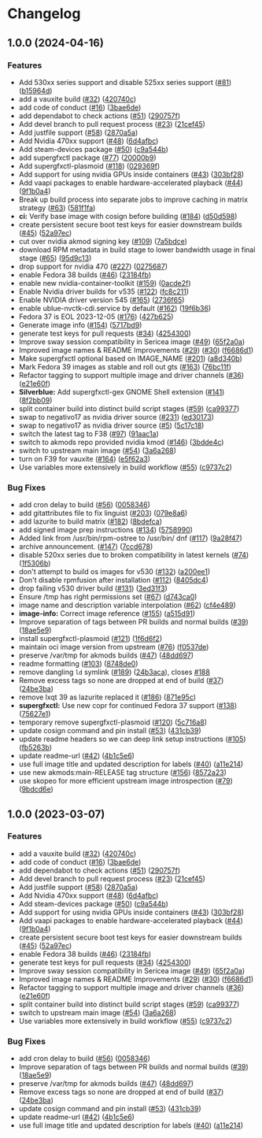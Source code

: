# Changelog

## 1.0.0 (2024-04-16)


### Features

* Add 530xx series support and disable 525xx series support ([#81](https://github.com/ublue-os-test/hwe/issues/81)) ([b15964d](https://github.com/ublue-os-test/hwe/commit/b15964d63c519e4771eb9bbad5233ba965d45cbd))
* add a vauxite build ([#32](https://github.com/ublue-os-test/hwe/issues/32)) ([420740c](https://github.com/ublue-os-test/hwe/commit/420740cebd61d3c4f727f8e5812bc7760b05869c))
* add code of conduct ([#16](https://github.com/ublue-os-test/hwe/issues/16)) ([3bae6de](https://github.com/ublue-os-test/hwe/commit/3bae6deda8428167370b820b84b94f571bcdea78))
* add dependabot to check actions ([#51](https://github.com/ublue-os-test/hwe/issues/51)) ([290757f](https://github.com/ublue-os-test/hwe/commit/290757f606881e0d64048d1b3cf7676c56500c15))
* Add devel branch to pull request process ([#23](https://github.com/ublue-os-test/hwe/issues/23)) ([21cef45](https://github.com/ublue-os-test/hwe/commit/21cef4521247eed7497b7d2bc3f43d26e07a8c7d))
* Add justfile support ([#58](https://github.com/ublue-os-test/hwe/issues/58)) ([2870a5a](https://github.com/ublue-os-test/hwe/commit/2870a5aaf154dd33ae1d8592dc2ad8a3e75a6021))
* Add Nvidia 470xx support ([#48](https://github.com/ublue-os-test/hwe/issues/48)) ([6d4afbc](https://github.com/ublue-os-test/hwe/commit/6d4afbc59dbc278065b7a1b483411b2dc39c347a))
* Add steam-devices package ([#50](https://github.com/ublue-os-test/hwe/issues/50)) ([c9a544b](https://github.com/ublue-os-test/hwe/commit/c9a544b6a165a349ca7d9953f8627bf01f361ca5))
* add supergfxctl package ([#77](https://github.com/ublue-os-test/hwe/issues/77)) ([20000b9](https://github.com/ublue-os-test/hwe/commit/20000b9aeab0ee5ad436ad394983dfb20baecb37))
* Add supergfxctl-plasmoid ([#118](https://github.com/ublue-os-test/hwe/issues/118)) ([029369f](https://github.com/ublue-os-test/hwe/commit/029369f836e170d7d8e15e52da1a4b03edce8a29))
* Add support for using nvidia GPUs inside containers ([#43](https://github.com/ublue-os-test/hwe/issues/43)) ([303bf28](https://github.com/ublue-os-test/hwe/commit/303bf28d71220264d979f01f7311c0abc7e9a0cc))
* Add vaapi packages to enable hardware-accelerated playback ([#44](https://github.com/ublue-os-test/hwe/issues/44)) ([9f1b0a4](https://github.com/ublue-os-test/hwe/commit/9f1b0a435655a2e252ccae55423f7a9a8749b475))
* Break up build process into separate jobs to improve caching in matrix strategy ([#63](https://github.com/ublue-os-test/hwe/issues/63)) ([581f1fa](https://github.com/ublue-os-test/hwe/commit/581f1fa78f3ff59d3405e2ab79e98960fa3d3c1e))
* **ci:** Verify base image with cosign before building ([#184](https://github.com/ublue-os-test/hwe/issues/184)) ([d50d598](https://github.com/ublue-os-test/hwe/commit/d50d59816a2c7ca9434aa8cc498d27f8503f51a9))
* create persistent secure boot test keys for easier downstream builds ([#45](https://github.com/ublue-os-test/hwe/issues/45)) ([52a97ec](https://github.com/ublue-os-test/hwe/commit/52a97ec21aa21c1b33bd7ce636857de78c3fa9e6))
* cut over nvidia akmod signing key ([#109](https://github.com/ublue-os-test/hwe/issues/109)) ([7a5bdce](https://github.com/ublue-os-test/hwe/commit/7a5bdce97ceca5205b671332d0cac3491c8ef4dd))
* download RPM metadata in build stage to lower bandwidth usage in final stage ([#65](https://github.com/ublue-os-test/hwe/issues/65)) ([95d9c13](https://github.com/ublue-os-test/hwe/commit/95d9c132c2f8908d7b5e4fcf7362219286502bb4))
* drop support for nvidia 470 ([#227](https://github.com/ublue-os-test/hwe/issues/227)) ([0275687](https://github.com/ublue-os-test/hwe/commit/027568799d306cb454a72ecffb62fde17a3cdd85))
* enable Fedora 38 builds ([#46](https://github.com/ublue-os-test/hwe/issues/46)) ([23184fb](https://github.com/ublue-os-test/hwe/commit/23184fb880521e243c1a906c7181bc7298050836))
* enable new nvidia-container-toolkit ([#159](https://github.com/ublue-os-test/hwe/issues/159)) ([0acde2f](https://github.com/ublue-os-test/hwe/commit/0acde2f31341370381f64a2b9529e1db03a09b11))
* Enable Nvidia driver builds for v535 ([#122](https://github.com/ublue-os-test/hwe/issues/122)) ([fc8c211](https://github.com/ublue-os-test/hwe/commit/fc8c2119da8331a1a3c532482c37e091511e89ac))
* Enable NVIDIA driver version 545 ([#165](https://github.com/ublue-os-test/hwe/issues/165)) ([2736f65](https://github.com/ublue-os-test/hwe/commit/2736f65ba9ec33c78f579851b7b80256af23539a))
* enable ublue-nvctk-cdi.service by default ([#162](https://github.com/ublue-os-test/hwe/issues/162)) ([19f6b36](https://github.com/ublue-os-test/hwe/commit/19f6b3677b2a41d356ed124b2c3cfb6dceb82eb5))
* Fedora 37 is EOL 2023-12-05 ([#176](https://github.com/ublue-os-test/hwe/issues/176)) ([427b625](https://github.com/ublue-os-test/hwe/commit/427b625808a767b4ecc2d6a92a4af71d688445cc))
* Generate image info ([#154](https://github.com/ublue-os-test/hwe/issues/154)) ([5717bd9](https://github.com/ublue-os-test/hwe/commit/5717bd9ee14c4d5990cb63d0ef62baa40c84a031))
* generate test keys for pull requests ([#34](https://github.com/ublue-os-test/hwe/issues/34)) ([4254300](https://github.com/ublue-os-test/hwe/commit/4254300a0032a1e08d98cd4cf97146d610597102))
* Improve sway session compatibility in Sericea image ([#49](https://github.com/ublue-os-test/hwe/issues/49)) ([65f2a0a](https://github.com/ublue-os-test/hwe/commit/65f2a0a2abe37ea2e63a23f39c060e4f67d60640))
* Improved image names & README Improvements ([#29](https://github.com/ublue-os-test/hwe/issues/29)) ([#30](https://github.com/ublue-os-test/hwe/issues/30)) ([f6686d1](https://github.com/ublue-os-test/hwe/commit/f6686d1bd6215bd4195ba144c2137e68755dc24e))
* Make supergfxctl optional based on IMAGE_NAME ([#201](https://github.com/ublue-os-test/hwe/issues/201)) ([a8d340b](https://github.com/ublue-os-test/hwe/commit/a8d340bf62e30fdbd592b82b14b73e6516d16987))
* Mark Fedora 39 images as stable and roll out gts ([#163](https://github.com/ublue-os-test/hwe/issues/163)) ([76bc11f](https://github.com/ublue-os-test/hwe/commit/76bc11f234ba9f6e9e979d9c888a43663df857bf))
* Refactor tagging to support multiple image and driver channels ([#36](https://github.com/ublue-os-test/hwe/issues/36)) ([e21e60f](https://github.com/ublue-os-test/hwe/commit/e21e60fc47b1b5618a18eb567b031007a0c6f6eb))
* **Silverblue:** Add supergfxctl-gex GNOME Shell extension ([#141](https://github.com/ublue-os-test/hwe/issues/141)) ([8f2bb09](https://github.com/ublue-os-test/hwe/commit/8f2bb095a40bfbce5857316bbbc364cfdffa0d7b))
* split container build into distinct build script stages ([#59](https://github.com/ublue-os-test/hwe/issues/59)) ([ca99377](https://github.com/ublue-os-test/hwe/commit/ca9937787fd68291930c0a61d56bf254f52d3430))
* swap to negativo17 as nvidia driver source ([#231](https://github.com/ublue-os-test/hwe/issues/231)) ([ed30173](https://github.com/ublue-os-test/hwe/commit/ed301734d4c60d8cc1d15f7335af7505386eb93f))
* swap to negativo17 as nvidia driver source ([#5](https://github.com/ublue-os-test/hwe/issues/5)) ([5c17c18](https://github.com/ublue-os-test/hwe/commit/5c17c18df9ee9c934f846889bd6a012a5bd62dba))
* switch the latest tag to F38 ([#97](https://github.com/ublue-os-test/hwe/issues/97)) ([91aac1a](https://github.com/ublue-os-test/hwe/commit/91aac1ad00cb78e86edb3f284a5d224f0146e0ef))
* switch to akmods repo provided nvidia kmod ([#146](https://github.com/ublue-os-test/hwe/issues/146)) ([3bdde4c](https://github.com/ublue-os-test/hwe/commit/3bdde4cb32fb9c6965c81fad026c504454554691))
* switch to upstream main image ([#54](https://github.com/ublue-os-test/hwe/issues/54)) ([3a6a268](https://github.com/ublue-os-test/hwe/commit/3a6a26853e8813439c38e05b5bd841db8821a9fc))
* turn on F39 for vauxite ([#164](https://github.com/ublue-os-test/hwe/issues/164)) ([e5f62a3](https://github.com/ublue-os-test/hwe/commit/e5f62a3e1e8cca1a5b822865f27e6c12ac350490))
* Use variables more extensively in build workflow ([#55](https://github.com/ublue-os-test/hwe/issues/55)) ([c9737c2](https://github.com/ublue-os-test/hwe/commit/c9737c271e60679ff05050dcad4f60b30db8709f))


### Bug Fixes

* add cron delay to build ([#56](https://github.com/ublue-os-test/hwe/issues/56)) ([0058346](https://github.com/ublue-os-test/hwe/commit/0058346750096c225bbad537d3263b6bd7cbf345))
* add gitattributes file to fix linguist ([#203](https://github.com/ublue-os-test/hwe/issues/203)) ([079e8a6](https://github.com/ublue-os-test/hwe/commit/079e8a691d91b6c3d9b18a23f035229652546a62))
* add lazurite to build matrix ([#182](https://github.com/ublue-os-test/hwe/issues/182)) ([8bdefca](https://github.com/ublue-os-test/hwe/commit/8bdefcade0ce9b554a773d5f831146b8d174fb44))
* add signed image prep instructions ([#134](https://github.com/ublue-os-test/hwe/issues/134)) ([5758990](https://github.com/ublue-os-test/hwe/commit/5758990646e2880f1639fd28974c234b5a15d0bf))
* Added link from /usr/bin/rpm-ostree to /usr/bin/ dnf ([#117](https://github.com/ublue-os-test/hwe/issues/117)) ([9a28f47](https://github.com/ublue-os-test/hwe/commit/9a28f471e787b7adce4b32920b96cc84cdb9c40a))
* archive announcement. ([#147](https://github.com/ublue-os-test/hwe/issues/147)) ([7ccd678](https://github.com/ublue-os-test/hwe/commit/7ccd6787036a502ffec3da9dd695a5f4ea62c673))
* disable 520xx series due to broken compatibility in latest kernels ([#74](https://github.com/ublue-os-test/hwe/issues/74)) ([1f5306b](https://github.com/ublue-os-test/hwe/commit/1f5306bf30651aac2486dcce0e8785112bdb2f38))
* don't attempt to build os images for v530 ([#132](https://github.com/ublue-os-test/hwe/issues/132)) ([a200ee1](https://github.com/ublue-os-test/hwe/commit/a200ee17f416d317271d2eb138128c82cb03b2c9))
* Don't disable rpmfusion after installation ([#112](https://github.com/ublue-os-test/hwe/issues/112)) ([8405dc4](https://github.com/ublue-os-test/hwe/commit/8405dc42be847b4a75434725066715553fa13ee3))
* drop failing v530 driver build ([#131](https://github.com/ublue-os-test/hwe/issues/131)) ([3ed31f3](https://github.com/ublue-os-test/hwe/commit/3ed31f33e11bb4dd3a3cacf595346fed4aef6861))
* Ensure /tmp has right permissions set ([#67](https://github.com/ublue-os-test/hwe/issues/67)) ([d743ca0](https://github.com/ublue-os-test/hwe/commit/d743ca0a0afd3572e2af83c1d075398d17db9c33))
* image name and description variable interpolation ([#62](https://github.com/ublue-os-test/hwe/issues/62)) ([cf4e489](https://github.com/ublue-os-test/hwe/commit/cf4e489c60871cc1bcf3fcd0f797bfbe22bd5731))
* **image-info:** Correct image reference ([#155](https://github.com/ublue-os-test/hwe/issues/155)) ([a515d91](https://github.com/ublue-os-test/hwe/commit/a515d916002f9a0f9262b53f7bc4c9205b9b3bd7))
* Improve separation of tags between PR builds and normal builds ([#39](https://github.com/ublue-os-test/hwe/issues/39)) ([18ae5e9](https://github.com/ublue-os-test/hwe/commit/18ae5e951bde4024f0a8e02b4d424402962f8853))
* install supergfxctl-plasmoid ([#121](https://github.com/ublue-os-test/hwe/issues/121)) ([1f6d6f2](https://github.com/ublue-os-test/hwe/commit/1f6d6f2da87912a2e716bc1f9084228c627c617a))
* maintain oci image version from upstream ([#76](https://github.com/ublue-os-test/hwe/issues/76)) ([f0537de](https://github.com/ublue-os-test/hwe/commit/f0537de2c808b6e12fdb3962e401bc34389aefa6))
* preserve /var/tmp for akmods builds ([#47](https://github.com/ublue-os-test/hwe/issues/47)) ([48dd697](https://github.com/ublue-os-test/hwe/commit/48dd697ff4cab166256603db34a43ccd13884f8f))
* readme formatting ([#103](https://github.com/ublue-os-test/hwe/issues/103)) ([8748de0](https://github.com/ublue-os-test/hwe/commit/8748de008df00c9af097729542f85930b35ba95f))
* remove dangling `ld` symlink ([#189](https://github.com/ublue-os-test/hwe/issues/189)) ([24b3aca](https://github.com/ublue-os-test/hwe/commit/24b3acabf9f381b7a8164ab367e26578cf517ed4)), closes [#188](https://github.com/ublue-os-test/hwe/issues/188)
* Remove excess tags so none are dropped at end of build ([#37](https://github.com/ublue-os-test/hwe/issues/37)) ([24be3ba](https://github.com/ublue-os-test/hwe/commit/24be3ba6b005ea8229a8523b519a51acb64c103e))
* remove lxqt 39 as lazurite replaced it ([#186](https://github.com/ublue-os-test/hwe/issues/186)) ([871e95c](https://github.com/ublue-os-test/hwe/commit/871e95c22dff52f3fbc607a1ee49b939014522c3))
* **supergfxctl:** Use new copr for continued Fedora 37 support ([#138](https://github.com/ublue-os-test/hwe/issues/138)) ([75627e1](https://github.com/ublue-os-test/hwe/commit/75627e140689404e6e3de18f2b86adb88dbe3529))
* temporary remove supergfxctl-plasmoid ([#120](https://github.com/ublue-os-test/hwe/issues/120)) ([5c716a8](https://github.com/ublue-os-test/hwe/commit/5c716a8178dd5a07970bcdf94302fd7d033c6824))
* update cosign command and pin install ([#53](https://github.com/ublue-os-test/hwe/issues/53)) ([431cb39](https://github.com/ublue-os-test/hwe/commit/431cb395cdbf1384f31c80e6b62fe2906ffa5f6c))
* update readme headers so we can deep link setup instructions ([#105](https://github.com/ublue-os-test/hwe/issues/105)) ([fb5263b](https://github.com/ublue-os-test/hwe/commit/fb5263b331827d8c51c8e6644a847b4a1c835f12))
* update readme-url ([#42](https://github.com/ublue-os-test/hwe/issues/42)) ([4b1c5e6](https://github.com/ublue-os-test/hwe/commit/4b1c5e6bc5285d82347881323885701899695cf3))
* use full image title and updated description for labels ([#40](https://github.com/ublue-os-test/hwe/issues/40)) ([a11e214](https://github.com/ublue-os-test/hwe/commit/a11e21496a60a51c2b89e5a5a8267fc30fd90f21))
* use new akmods:main-RELEASE tag structure ([#156](https://github.com/ublue-os-test/hwe/issues/156)) ([8572a23](https://github.com/ublue-os-test/hwe/commit/8572a23698b36b2fcdf28d87e980c3c9ec95cacc))
* use skopeo for more efficient upstream image introspection ([#79](https://github.com/ublue-os-test/hwe/issues/79)) ([9bdcd6e](https://github.com/ublue-os-test/hwe/commit/9bdcd6eff5b1cf0d5d8db3b69af6d7fabfce3e18))

## 1.0.0 (2023-03-07)


### Features

* add a vauxite build ([#32](https://github.com/ublue-os/nvidia/issues/32)) ([420740c](https://github.com/ublue-os/nvidia/commit/420740cebd61d3c4f727f8e5812bc7760b05869c))
* add code of conduct ([#16](https://github.com/ublue-os/nvidia/issues/16)) ([3bae6de](https://github.com/ublue-os/nvidia/commit/3bae6deda8428167370b820b84b94f571bcdea78))
* add dependabot to check actions ([#51](https://github.com/ublue-os/nvidia/issues/51)) ([290757f](https://github.com/ublue-os/nvidia/commit/290757f606881e0d64048d1b3cf7676c56500c15))
* Add devel branch to pull request process ([#23](https://github.com/ublue-os/nvidia/issues/23)) ([21cef45](https://github.com/ublue-os/nvidia/commit/21cef4521247eed7497b7d2bc3f43d26e07a8c7d))
* Add justfile support ([#58](https://github.com/ublue-os/nvidia/issues/58)) ([2870a5a](https://github.com/ublue-os/nvidia/commit/2870a5aaf154dd33ae1d8592dc2ad8a3e75a6021))
* Add Nvidia 470xx support ([#48](https://github.com/ublue-os/nvidia/issues/48)) ([6d4afbc](https://github.com/ublue-os/nvidia/commit/6d4afbc59dbc278065b7a1b483411b2dc39c347a))
* Add steam-devices package ([#50](https://github.com/ublue-os/nvidia/issues/50)) ([c9a544b](https://github.com/ublue-os/nvidia/commit/c9a544b6a165a349ca7d9953f8627bf01f361ca5))
* Add support for using nvidia GPUs inside containers ([#43](https://github.com/ublue-os/nvidia/issues/43)) ([303bf28](https://github.com/ublue-os/nvidia/commit/303bf28d71220264d979f01f7311c0abc7e9a0cc))
* Add vaapi packages to enable hardware-accelerated playback ([#44](https://github.com/ublue-os/nvidia/issues/44)) ([9f1b0a4](https://github.com/ublue-os/nvidia/commit/9f1b0a435655a2e252ccae55423f7a9a8749b475))
* create persistent secure boot test keys for easier downstream builds ([#45](https://github.com/ublue-os/nvidia/issues/45)) ([52a97ec](https://github.com/ublue-os/nvidia/commit/52a97ec21aa21c1b33bd7ce636857de78c3fa9e6))
* enable Fedora 38 builds ([#46](https://github.com/ublue-os/nvidia/issues/46)) ([23184fb](https://github.com/ublue-os/nvidia/commit/23184fb880521e243c1a906c7181bc7298050836))
* generate test keys for pull requests ([#34](https://github.com/ublue-os/nvidia/issues/34)) ([4254300](https://github.com/ublue-os/nvidia/commit/4254300a0032a1e08d98cd4cf97146d610597102))
* Improve sway session compatibility in Sericea image ([#49](https://github.com/ublue-os/nvidia/issues/49)) ([65f2a0a](https://github.com/ublue-os/nvidia/commit/65f2a0a2abe37ea2e63a23f39c060e4f67d60640))
* Improved image names & README Improvements ([#29](https://github.com/ublue-os/nvidia/issues/29)) ([#30](https://github.com/ublue-os/nvidia/issues/30)) ([f6686d1](https://github.com/ublue-os/nvidia/commit/f6686d1bd6215bd4195ba144c2137e68755dc24e))
* Refactor tagging to support multiple image and driver channels ([#36](https://github.com/ublue-os/nvidia/issues/36)) ([e21e60f](https://github.com/ublue-os/nvidia/commit/e21e60fc47b1b5618a18eb567b031007a0c6f6eb))
* split container build into distinct build script stages ([#59](https://github.com/ublue-os/nvidia/issues/59)) ([ca99377](https://github.com/ublue-os/nvidia/commit/ca9937787fd68291930c0a61d56bf254f52d3430))
* switch to upstream main image ([#54](https://github.com/ublue-os/nvidia/issues/54)) ([3a6a268](https://github.com/ublue-os/nvidia/commit/3a6a26853e8813439c38e05b5bd841db8821a9fc))
* Use variables more extensively in build workflow ([#55](https://github.com/ublue-os/nvidia/issues/55)) ([c9737c2](https://github.com/ublue-os/nvidia/commit/c9737c271e60679ff05050dcad4f60b30db8709f))


### Bug Fixes

* add cron delay to build ([#56](https://github.com/ublue-os/nvidia/issues/56)) ([0058346](https://github.com/ublue-os/nvidia/commit/0058346750096c225bbad537d3263b6bd7cbf345))
* Improve separation of tags between PR builds and normal builds ([#39](https://github.com/ublue-os/nvidia/issues/39)) ([18ae5e9](https://github.com/ublue-os/nvidia/commit/18ae5e951bde4024f0a8e02b4d424402962f8853))
* preserve /var/tmp for akmods builds ([#47](https://github.com/ublue-os/nvidia/issues/47)) ([48dd697](https://github.com/ublue-os/nvidia/commit/48dd697ff4cab166256603db34a43ccd13884f8f))
* Remove excess tags so none are dropped at end of build ([#37](https://github.com/ublue-os/nvidia/issues/37)) ([24be3ba](https://github.com/ublue-os/nvidia/commit/24be3ba6b005ea8229a8523b519a51acb64c103e))
* update cosign command and pin install ([#53](https://github.com/ublue-os/nvidia/issues/53)) ([431cb39](https://github.com/ublue-os/nvidia/commit/431cb395cdbf1384f31c80e6b62fe2906ffa5f6c))
* update readme-url ([#42](https://github.com/ublue-os/nvidia/issues/42)) ([4b1c5e6](https://github.com/ublue-os/nvidia/commit/4b1c5e6bc5285d82347881323885701899695cf3))
* use full image title and updated description for labels ([#40](https://github.com/ublue-os/nvidia/issues/40)) ([a11e214](https://github.com/ublue-os/nvidia/commit/a11e21496a60a51c2b89e5a5a8267fc30fd90f21))

